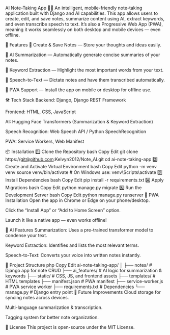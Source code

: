 AI Note-Taking App 📓🤖
An intelligent, mobile-friendly note-taking application built with Django and AI capabilities.
This app allows users to create, edit, and save notes, summarize content using AI, extract keywords, and even transcribe speech to text.
It’s also a Progressive Web App (PWA), meaning it works seamlessly on both desktop and mobile devices — even offline.

🚀 Features
📝 Create & Save Notes — Store your thoughts and ideas easily.

📄 AI Summarization — Automatically generate concise summaries of your notes.

🔑 Keyword Extraction — Highlight the most important words from your text.

🎤 Speech-to-Text — Dictate notes and have them transcribed automatically.

📱 PWA Support — Install the app on mobile or desktop for offline use.

🛠️ Tech Stack
Backend: Django, Django REST Framework

Frontend: HTML, CSS, JavaScript

AI: Hugging Face Transformers (Summarization & Keyword Extraction)

Speech Recognition: Web Speech API / Python SpeechRecognition

PWA: Service Workers, Web Manifest

📦 Installation
1️⃣ Clone the Repository
bash
Copy
Edit
git clone https://git@github.com:Kelvyn2012/Note_AI.git
cd ai-note-taking-app
2️⃣ Create and Activate Virtual Environment
bash
Copy
Edit
python -m venv venv
source venv/bin/activate  # On Windows use: venv\Scripts\activate
3️⃣ Install Dependencies
bash
Copy
Edit
pip install -r requirements.txt
4️⃣ Apply Migrations
bash
Copy
Edit
python manage.py migrate
5️⃣ Run the Development Server
bash
Copy
Edit
python manage.py runserver
📱 PWA Installation
Open the app in Chrome or Edge on your phone/desktop.

Click the “Install App” or “Add to Home Screen” option.

Launch it like a native app — even works offline!

🤖 AI Features
Summarization: Uses a pre-trained transformer model to condense your text.

Keyword Extraction: Identifies and lists the most relevant terms.

Speech-to-Text: Converts your voice into written notes instantly.

📂 Project Structure
php
Copy
Edit
ai-note-taking-app/
│
├── notes/                  # Django app for note CRUD
├── ai_features/            # AI logic for summarization & keywords
├── static/                 # CSS, JS, and frontend assets
├── templates/              # HTML templates
├── manifest.json           # PWA manifest
├── service-worker.js       # PWA service worker
├── requirements.txt        # Dependencies
└── manage.py               # Django entry point
🔮 Future Improvements
Cloud storage for syncing notes across devices.

Multi-language summarization & transcription.

Tagging system for better note organization.

📜 License
This project is open-source under the MIT License.

